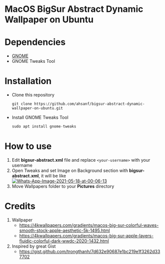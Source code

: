 # MacOS BigSur Abstract Dynamic Wallpaper on Ubuntu

# Dependencies
* [GNOME](https://gnome.org)
* GNOME Tweaks Tool

# Installation
* Clone this repository
  ```shell
  git clone https://github.com/ahsanf/bigsur-abstract-dynamic-wallpaper-on-ubuntu.git
  ```
* Install GNOME Tweaks Tool
     ```javascript
   sudo apt install gnome-tweaks
    ```
# How to use
1. Edit **bigsur-abstract.xml** file and replace ```<your-username>``` with your username
2. Open Tweaks and set Image on Background section with **bigsur-abstract.xml**, it will be like
<a href="https://ibb.co/VD6pP0d"><img src="https://i.ibb.co/1KcJwY3/Whats-App-Image-2021-05-18-at-00-06-13.jpg" alt="Whats-App-Image-2021-05-18-at-00-06-13" border="0" /></a>
3. Move Wallpapers folder to your **Pictures** directory

# Credits
1. Wallpaper
   * https://4kwallpapers.com/gradients/macos-big-sur-colorful-waves-smooth-stock-apple-aesthetic-5k-1495.html
   * https://4kwallpapers.com/gradients/macos-big-sur-apple-layers-fluidic-colorful-dark-wwdc-2020-1432.html
2. Inspired by great Gist 
   * https://gist.github.com/trongthanh/7d632e90687e1bc219e1f3262d337702